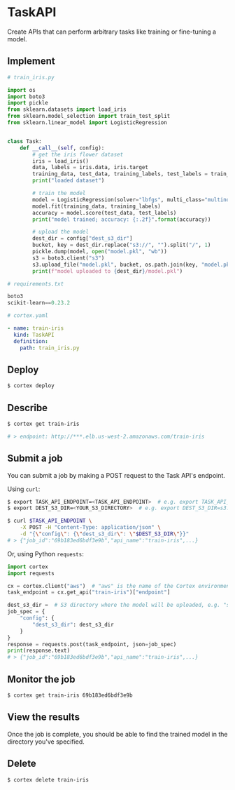 # TaskAPI

Create APIs that can perform arbitrary tasks like training or fine-tuning a model.

## Implement

```python
# train_iris.py

import os
import boto3
import pickle
from sklearn.datasets import load_iris
from sklearn.model_selection import train_test_split
from sklearn.linear_model import LogisticRegression


class Task:
    def __call__(self, config):
        # get the iris flower dataset
        iris = load_iris()
        data, labels = iris.data, iris.target
        training_data, test_data, training_labels, test_labels = train_test_split(data, labels)
        print("loaded dataset")

        # train the model
        model = LogisticRegression(solver="lbfgs", multi_class="multinomial", max_iter=1000)
        model.fit(training_data, training_labels)
        accuracy = model.score(test_data, test_labels)
        print("model trained; accuracy: {:.2f}".format(accuracy))

        # upload the model
        dest_dir = config["dest_s3_dir"]
        bucket, key = dest_dir.replace("s3://", "").split("/", 1)
        pickle.dump(model, open("model.pkl", "wb"))
        s3 = boto3.client("s3")
        s3.upload_file("model.pkl", bucket, os.path.join(key, "model.pkl"))
        print(f"model uploaded to {dest_dir}/model.pkl")
```

```python
# requirements.txt

boto3
scikit-learn==0.23.2
```

```yaml
# cortex.yaml

- name: train-iris
  kind: TaskAPI
  definition:
    path: train_iris.py
```

## Deploy

```bash
$ cortex deploy
```

## Describe

```bash
$ cortex get train-iris

# > endpoint: http://***.elb.us-west-2.amazonaws.com/train-iris
```

## Submit a job

You can submit a job by making a POST request to the Task API's endpoint.

Using `curl`:

```bash
$ export TASK_API_ENDPOINT=<TASK_API_ENDPOINT>  # e.g. export TASK_API_ENDPOINT=https://***.elb.us-west-2.amazonaws.com/train-iris
$ export DEST_S3_DIR=<YOUR_S3_DIRECTORY>  # e.g. export DEST_S3_DIR=s3://my-bucket/dir

$ curl $TASK_API_ENDPOINT \
    -X POST -H "Content-Type: application/json" \
    -d "{\"config\": {\"dest_s3_dir\": \"$DEST_S3_DIR\"}}"
# > {"job_id":"69b183ed6bdf3e9b","api_name":"train-iris",...}
```

Or, using Python `requests`:

```python
import cortex
import requests

cx = cortex.client("aws")  # "aws" is the name of the Cortex environment used in this example
task_endpoint = cx.get_api("train-iris")["endpoint"]

dest_s3_dir =  # S3 directory where the model will be uploaded, e.g. "s3://my-bucket/dir"
job_spec = {
    "config": {
        "dest_s3_dir": dest_s3_dir
    }
}
response = requests.post(task_endpoint, json=job_spec)
print(response.text)
# > {"job_id":"69b183ed6bdf3e9b","api_name":"train-iris",...}
```

## Monitor the job

```bash
$ cortex get train-iris 69b183ed6bdf3e9b
```

## View the results

Once the job is complete, you should be able to find the trained model in the directory you've specified.

## Delete

```bash
$ cortex delete train-iris
```
